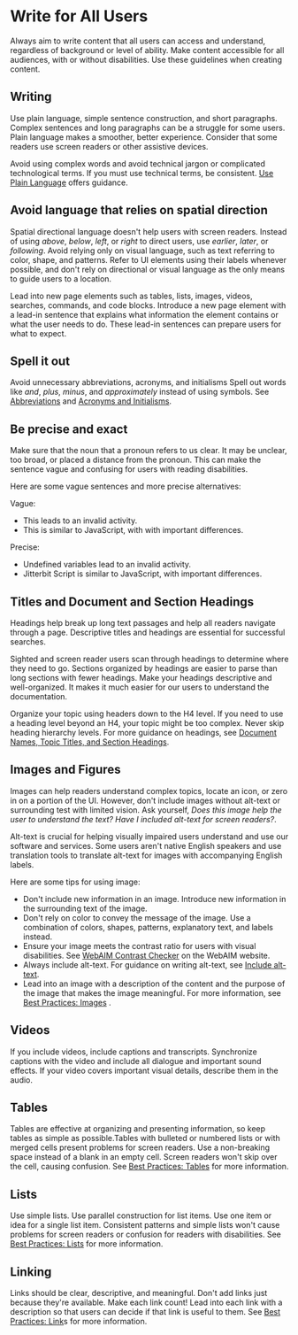 # Write for All Users

Always aim to write content that all users can access and understand, regardless of background or level of ability. Make content
accessible for all audiences, with or without disabilities. 
Use these guidelines when creating content.

##  Writing
Use plain language, simple sentence construction, and short paragraphs. Complex sentences and long paragraphs can be
a struggle for some users. Plain language makes a smoother, better experience. Consider that some readers use
screen readers or other assistive devices.

Avoid using complex words and avoid technical jargon or complicated technological terms. If you must use
technical terms, be consistent. [Use Plain Language](plainlanguage.md) offers guidance.

##  Avoid language that relies on spatial direction
Spatial directional language doesn't help users with screen readers. Instead of using *above*, *below*, *left*, or
*right* to direct users, use *earlier*, *later*, or *following*. Avoid relying only on visual language,
such as text referring to color, shape, and patterns. Refer to UI elements using their labels whenever possible, and
don't rely on directional or visual language as the only means to guide users to a location.

Lead into new page elements such as tables, lists, images, videos, searches, commands, and code blocks. Introduce a
new page element with a lead-in sentence that explains what information the element contains or what the user needs
to do. These lead-in sentences can prepare users for what to expect.

##  Spell it out
Avoid unnecessary abbreviations, acronyms, and initialisms Spell out words like *and*, *plus*, *minus*, and
*approximately* instead of using symbols. See [Abbreviations](abbrev.md) and [Acronyms and Initialisms](acronym.md).

##  Be precise and exact
Make sure that the noun that a pronoun refers to us clear. It may be unclear, too broad, or placed a distance from
the pronoun. This can make the sentence vague and confusing for users with reading disabilities.

Here are some vague sentences and more precise alternatives:

Vague:

- This leads to an invalid activity.
- This is similar to JavaScript, with with important differences.

Precise: 

- Undefined variables lead to an invalid activity.
- Jitterbit Script is similar to JavaScript, with important differences.


## Titles and Document and Section Headings
Headings help break up long text passages and help all readers navigate through a page. Descriptive titles and
headings are essential for successful searches.

Sighted and screen reader users scan through headings to determine where they need to go. Sections
organized by headings are easier to parse than long sections with fewer headings. Make your headings descriptive and
well-organized. It makes it much easier for our users to understand the documentation.

Organize your topic using headers down to the H4 level. If you need to use a heading level beyond an H4, your topic
might be too complex. Never skip heading hierarchy levels. For more guidance on headings, see [Document Names, Topic Titles, and Section Headings](doctitlehed.md).

## Images and Figures
Images can help readers understand complex topics, locate an icon, or zero in on a portion of the UI. However, don't
include images without alt-text or surrounding test with limited vision. Ask yourself, *Does this image help
the user to understand the text? Have I included alt-text for screen readers?*.

Alt-text is crucial for helping visually impaired users understand and use our software and services. Some users
aren't native English speakers and use translation tools to translate alt-text for images with accompanying English
labels.

Here are some tips for using image:

* Don't include new information in an image. Introduce new information in the surrounding text of the image.
* Don't rely on color to convey the message of the image. Use a combination of colors, shapes, patterns, explanatory text,
and labels instead.
* Ensure your image meets the contrast ratio for users with visual disabilities. See
  <a href="https://webaim.org/resources/contrastchecker/" target="_blank">WebAIM Contrast Checker</a> on the WebAIM website.
* Always include alt-text. For guidance on writing alt-text, see [Include alt-text](alt-text.md).
* Lead into an image with a description of the content and the purpose of the image that makes the image meaningful.
  For more information, see [Best Practices: Images](imagebest.md) .

##  Videos
If you include videos, include captions and transcripts. Synchronize captions with the video and include all
dialogue and important sound effects. If your video covers important visual details, describe them in the audio.

##  Tables
Tables are effective at organizing and presenting information, so keep tables as simple as possible.Tables with
bulleted or numbered lists or with merged cells present problems for screen readers. Use a non-breaking space
instead of a blank in an empty cell. Screen readers won't skip over the cell, causing confusion. See
[Best Practices: Tables](tablesbp.md) for more information.

##  Lists
Use simple lists. Use parallel construction for list items. Use one item or idea for a single list item. Consistent
patterns and simple lists won't cause problems for screen readers or confusion for readers with disabilities. See
[Best Practices: Lists](listbp.md) for more information.

## Linking
Links should be clear, descriptive, and meaningful. Don't add links just because they're available. Make each link
count! Lead into each link with a description so that users can decide if that link is useful to them.  See [Best Practices: Link](linksbp.md)s for more information.
